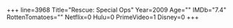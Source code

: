 +++
line=3968
Title="Rescue: Special Ops"
Year=2009
Age=""
IMDb="7.4"
RottenTomatoes=""
Netflix=0
Hulu=0
PrimeVideo=1
Disney=0
+++

